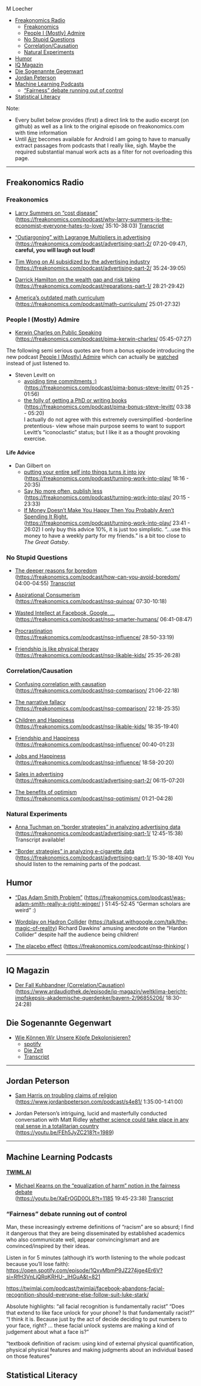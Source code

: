 M Loecher

- [Freakonomics Radio](#freakonomics-radio)
  - [Freakonomics](#freakonomics)
  - [People I (Mostly) Admire](#people-i-mostly-admire)
  - [No Stupid Questions](#no-stupid-questions)
  - [Correlation/Causation](#correlationcausation)
  - [Natural Experiments](#natural-experiments)
- [Humor](#humor)
- [IQ Magazin](#iq-magazin)
- [Die Sogenannte Gegenwart](#die-sogenannte-gegenwart)
- [Jordan Peterson](#jordan-peterson)
- [Machine Learning Podcasts](#machine-learning-podcasts)
  - [“Fairness” debate running out of
    control](#fairness-debate-running-out-of-control)
- [Statistical Literacy](#statistical-literacy)

Note:

- Every bullet below provides (first) a direct link to the audio excerpt
  (on github) as well as a link to the original episode on
  freakonomics.com with time information
- Until [Airr](https://www.airr.io/) becomes available for Android I am
  going to have to manually extract passages from podcasts that I really
  like, sigh. Maybe the required substantial manual work acts as a
  filter for not overloading this page.

------------------------------------------------------------------------

## Freakonomics Radio

### Freakonomics

- [Larry Summers on “cost disease”](/assets/podcasts/excerpts/.mp3)  
  (<https://freakonomics.com/podcast/why-larry-summers-is-the-economist-everyone-hates-to-love/>
  35:10-38:03)
  [Transcript](/assets/podcasts/transcripts/why-larry-summers-is-the-economist-everyone-hates-to-love.html)

- [“Outjargoning” with Lagrange Multipliers in
  advertising](/assets/podcasts/excerpts/vlc-record-2021-01-03-11h04m45s-Does%20Advertising%20Actually%20Work_Part%202_Digital.mp3)  
  (<https://freakonomics.com/podcast/advertising-part-2/> 07:20-09:47),
  **careful, you will laugh out loud!**

- [Tim Wong on AI subsidized by the advertising
  industry](/assets/podcasts/excerpts/vlc-record-2021-01-03-11h17m02s-Does%20Advertising%20Actually%20Work_Part%202_Digital.mp3)  
  (<https://freakonomics.com/podcast/advertising-part-2/> 35:24-39:05)

- [Darrick Hamilton on the wealth gap and risk
  taking](/assets/podcasts/excerpts/vlc-record-freak-Should-America-and-FIFA-Pay-Reparations-2821-2942.mp3)  
  (<https://freakonomics.com/podcast/reparations-part-1/> 28:21-29:42)

- [America’s outdated math
  curriculum](/assets/podcasts/excerpts/vlc-record-freak-America’s%20Math%20Curriculum%20Doesn’t%20Add%20Up-2501-2732.mp3)  
  (<https://freakonomics.com/podcast/math-curriculum/> 25:01-27:32)

### People I (Mostly) Admire

- [Kerwin Charles on Public
  Speaking](/assets/podcasts/excerpts/vlc-record-2021-01-02-15h08m18s-Kerwin%20Charles_%20“One%20Does%20Not%20Know%20Where%20an%20Insight%20Will%20Come%20From”-.mp3)  
  (<https://freakonomics.com/podcast/pima-kerwin-charles/> 05:45-07:27)

The following semi serious quotes are from a bonus episode introducing
the new podcast [People I (Mostly)
Admire](https://freakonomics.com/pima/) which can actually be
[watched](https://www.youtube.com/watch?v=vbGMWZYuCt4&feature=youtu.be)
instead of just listened to.

- Steven Levitt on
  - [avoiding time commitments
    :)](/assets/podcasts/excerpts/vlc-record-Steve%20Levitt_I'm%20Not%20as%20Childlike%20as%20I'd%20Like%20to%20Be-0125-0156.mp3)  
    (<https://freakonomics.com/podcast/pima-bonus-steve-levitt/> 01:25 -
    01:56)
  - [the folly of getting a PhD or writing
    books](/assets/podcasts/excerpts/vlc-record-Steve%20Levitt_I'm%20Not%20as%20Childlike%20as%20I'd%20Like%20to%20Be-0338-0520.mp3)  
    (<https://freakonomics.com/podcast/pima-bonus-steve-levitt/> 03:38 -
    05:20)  
    I actually do not agree with this extremely oversimplified
    -borderline pretentious- view whose main purpose seems to want to
    support Levitt’s “iconoclastic” status; but I like it as a thought
    provoking exercise.

#### Life Advice

- Dan Gilbert on
  - [putting your entire self into things turns it into
    joy](/assets/podcasts/excerpts/pima-Gilbert-Turning-Work-into-Play-1816-2035.mp3)  
    (<https://freakonomics.com/podcast/turning-work-into-play/> 18:16 -
    20:35)
  - [Say No more often, publish
    less](/assets/podcasts/excerpts/pima-Gilbert-Turning-Work-into-Play-2015-2333.mp3)  
    (<https://freakonomics.com/podcast/turning-work-into-play/> 20:15 -
    23:33)
  - [If Money Doesn’t Make You Happy Then You Probably Aren’t Spending
    It
    Right.](/assets/podcasts/excerpts/pima-Gilbert-Turning-Work-into-Play-2341-2602.mp3)  
    (<https://freakonomics.com/podcast/turning-work-into-play/> 23:41 -
    26:02) I only buy this advice 10%, it is just too simplistic. “…use
    this money to have a weekly party for my friends.” is a bit too
    close to *The Great Gatsby*.

### No Stupid Questions

- [The deeper reasons for
  boredom](https://stitcher-injected.simplecastaudio.com/fab071f4-583a-498c-a495-58f7d4c71242/episodes/74cb1c85-2447-4b58-9511-72e0d7b46a1b/audio/128/default.mp3/default.mp3_ywr3ahjkcgo_d208963988d3e504176555c052e14c9c_36667196.mp3?awCollectionId=fab071f4-583a-498c-a495-58f7d4c71242&awEpisodeId=74cb1c85-2447-4b58-9511-72e0d7b46a1b&hash_redirect=1&x-total-bytes=36667196&x-ais-classified=unclassified&listeningSessionID=0CD_382_348__d7c91a9df0722ff64865717a2d08974bc2e7d23f)  
  (<https://freakonomics.com/podcast/how-can-you-avoid-boredom/>
  04:00-04:55)
  [Transcript](/assets/podcasts/transcripts/how-can-you-avoid-boredom.html)

- [Aspirational
  Consumerism](/assets/podcasts/excerpts/vlc-record-nsq-Why%20Do%20We%20Buy%20Things%20We-will%20Never%20Use_0730-1018.mp3)  
  (<https://freakonomics.com/podcast/nsq-quinoa/> 07:30-10:18)

- [Wasted Intellect at Facebook, Google,
  …](/assets/podcasts/excerpts/vlc-record-nsq-Are%20Humans%20Smarter%20or%20Stupider%20Than%20We%20Used%20to%20Be_0641-0847.mp3)  
  (<https://freakonomics.com/podcast/nsq-smarter-humans/> 06:41-08:47)

- [Procrastination](/assets/podcasts/excerpts/vlc-record-2021-01-02-14h51m20s-How%20Much%20of%20Your%20Life%20Do%20You%20Actually%20Control_-.mp3)  
  (<https://freakonomics.com/podcast/nsq-influence/> 28:50-33:19)

- [Friendship is like physical
  therapy](/assets/podcasts/excerpts/vlc-record-2021-01-02-14h41m26s-How%20Do%20You%20Raise%20a%20“Likable”%20Kid_-.mp3)  
  (<https://freakonomics.com/podcast/nsq-likable-kids/> 25:35-26:28)

### Correlation/Causation

- [Confusing correlation with
  causation](/assets/podcasts/excerpts/vlc-record-2021-01-03-10h14m40s-How%20Can%20You%20Stop%20Comparing%20Yourself%20With%20Other%20People_-.mp3)  
  (<https://freakonomics.com/podcast/nsq-comparison/> 21:06-22:18)

- [The narrative
  fallacy](/assets/podcasts/excerpts/vlc-record-2021-01-03-10h16m07s-How%20Can%20You%20Stop%20Comparing%20Yourself%20With%20Other%20People_-.mp3)  
  (<https://freakonomics.com/podcast/nsq-comparison/> 22:18-25:35)

- [Children and
  Happiness](/assets/podcasts/excerpts/vlc-record-2021-01-02-14h36m39s-How%20Do%20You%20Raise%20a%20“Likable”%20Kid_-.mp3)  
  (<https://freakonomics.com/podcast/nsq-likable-kids/> 18:35-19:40)

- [Friendship and
  Happiness](/assets/podcasts/excerpts/vlc-record-2021-01-02-15h01m01s-How%20Much%20Do%20Your%20Friends%20Affect%20Your%20Future_-.mp3)  
  (<https://freakonomics.com/podcast/nsq-influence/> 00:40-01:23)

- [Jobs and
  Happiness](/assets/podcasts/excerpts/vlc-record-2021-01-02-15h20m23s-How%20Much%20Do%20Your%20Friends%20Affect%20Your%20Future_-.mp3)  
  (<https://freakonomics.com/podcast/nsq-influence/> 18:58-20:20)

- [Sales in
  advertising](/assets/podcasts/excerpts/vlc-record-2021-01-03-10h59m55s-Does%20Advertising%20Actually%20Work_Part%202_Digital.mp3)  
  (<https://freakonomics.com/podcast/advertising-part-2/> 06:15-07:20)

- [The benefits of
  optimism](/assets/podcasts/excerpts/vlc-record-nsq-Is%20Optimism%20a%20Luxury%20Good-0121-0428.mp3)  
  (<https://freakonomics.com/podcast/nsq-optimism/> 01:21-04:28)

### Natural Experiments

- [Anna Tuchman on “border strategies” in analyzing advertising
  data](/assets/podcasts/excerpts/vlc-record-2021-01-03-11h31m21s-Does%20Advertising%20Actually%20Work_Part%201_TV.mp3)  
  (<https://freakonomics.com/podcast/advertising-part-1/> 12:45-15:38)
  Transcript available!

- [“Border strategies” in analyzing e-cigarette
  data](/assets/podcasts/excerpts/vlc-record-2021-01-03-11h41m47s-Does%20Advertising%20Actually%20Work_Part%201_TV.mp3)  
  (<https://freakonomics.com/podcast/advertising-part-1/> 15:30-18:40)
  You should listen to the remaining parts of the podcast.

## Humor

- [“Das Adam Smith
  Problem”](/assets/podcasts/excerpts/nsq-was-adam-smith-really-a-right-winger-5145-5245.mp3)
  (<https://freakonomics.com/podcast/was-adam-smith-really-a-right-winger/>
  ) 51:45-52:45 “German scholars are weird” :)

- [Wordplay on Hadron Collider](https://youtu.be/9hDDwBEobtk?t=630)
  (<https://talksat.withgoogle.com/talk/the-magic-of-reality>) Richard
  Dawkins’ amusing anecdote on the “Hardon Collider” despite half the
  audience being children!

- [The placebo effect](/assets/podcasts/excerpts/)
  (<https://freakonomics.com/podcast/nsq-thinking/> )

------------------------------------------------------------------------

## IQ Magazin

- [Der Fall Kuhbandner
  (Correlation/Causation)](/assets/podcasts/excerpts/Der_Fall_Kuhbandner_220214_1805_IQ.mp3)  
  (<https://www.ardaudiothek.de/episode/iq-magazin/weltklima-bericht-impfskepsis-akademische-querdenker/bayern-2/96855206/>
  18:30-24:28)

## Die Sogenannte Gegenwart

- [Wie Können Wir Unsere Köpfe
  Dekolonisieren?](/assets/podcasts/excerpts/DieSogenannteGegenwart/WieKoennenWirUnsereKoepfeDekolonisieren.m4a)
  - [spotify](https://open.spotify.com/episode/5l5GE8FbhSLZd15cxCY2U9?si=ycoCr7R7TmOKO6gsqhOItw&t=2838)
  - [Die
    Zeit](https://www.zeit.de/kultur/2023-03/der-vermessene-mensch-namibia-kolonialismus-feuilleton-podcast)
  - [Transcript](/assets/podcasts/transcripts/WieKoennenWirUnsereKoepfeDekolonisieren.txt)

------------------------------------------------------------------------

## Jordan Peterson

- [Sam Harris on troubling claims of
  religion](https://youtu.be/prt9D90BvFI?t=5700)  
  (<https://www.jordanbpeterson.com/podcast/s4e81/> 1:35:00-1:41:00)

- Jordan Peterson’s intriguing, lucid and masterfully conducted
  conversation with Matt Ridley [whether science could take place in any
  real sense in a totalitarian
  country](/assets/podcasts/excerpts/Peterson_Ridley_Totalitarian.mp3)  
  (<https://youtu.be/FEh5JyZC218?t=1989>)

------------------------------------------------------------------------

## Machine Learning Podcasts

#### [TWIML AI](https://twimlai.com/podcast/twimlai/)

- [Michael Kearns on the “equalization of harm” notion in the fairness
  debate](/assets/podcasts/excerpts/TWIML_AI_MichaelKearns_19-45_23-38.mp4)  
  (<https://youtu.be/XaErOGD0OL8?t=1185> 19:45-23:38)
  [Transcript](/assets/podcasts/transcripts/KearnsInterview.txt)

### “Fairness” debate running out of control

Man, these increasingly extreme definitions of “racism” are so absurd; I
find it dangerous that they are being disseminated by established
academics who also communicate well, appear convincing/smart and are
convinced/inspired by their ideas.

Listen in for 5 minutes (although it’s worth listening to the whole
podcast because you’ll lose faith):
<https://open.spotify.com/episode/1QxvMbmP9JZ274jge4Er6V?si=RfH3VnLjQRqKRHU-_lHGuA&t=821>

<https://twimlai.com/podcast/twimlai/facebook-abandons-facial-recognition-should-everyone-else-follow-suit-luke-stark/>

Absolute highlights: “all facial recognition is fundamentally racist”
“Does that extend to like face unlock for your phone? Is that
fundamentally racist?” “I think it is. Because just by the act of decide
deciding to put numbers to your face, right? … these facial unlock
systems are making a kind of judgement about what a face is?”

“textbook definition of racism: using kind of external physical
quantification, physical physical features and making judgments about an
individual based on those features”

## Statistical Literacy
